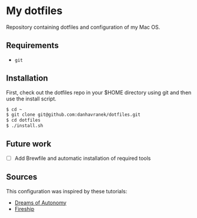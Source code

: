 # My dotfiles

Repository containing dotfiles and configuration of my Mac OS.

## Requirements

- `git`

## Installation

First, check out the dotfiles repo in your $HOME directory using git and then use the install script.

```sh
$ cd ~
$ git clone git@github.com:danhavranek/dotfiles.git
$ cd dotfiles
$ ./install.sh
```

## Future work

- [ ] Add Brewfile and automatic installation of required tools

## Sources

This configuration was inspired by these tutorials:

- [Dreams of Autonomy](https://www.youtube.com/watch?v=y6XCebnB9gs)
- [Fireship](https://www.youtube.com/watch?v=r_MpUP6aKiQ)
